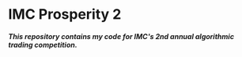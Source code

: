# IMC Prosperity 2
##### This repository contains my code for IMC's 2nd annual algorithmic trading competition.
